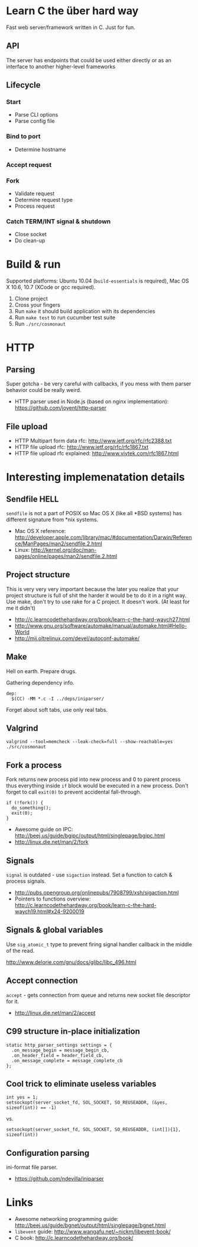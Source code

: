 # Learn C the über hard way

Fast web server/framework written in C. Just for fun.

## API

The server has endpoints that could be used either directly or as an interface to another higher-level frameworks

## Lifecycle

### Start
* Parse CLI options
* Parse config file

### Bind to port
* Determine hostname

### Accept request
### Fork
* Validate request
* Determine request type
* Process request

### Catch TERM/INT signal & shutdown
* Close socket
* Do clean-up

# Build & run

Supported platforms: Ubuntu 10.04 (`build-essentials` is required), Mac OS X 10.6, 10.7 (XCode or gcc required).

1. Clone project
2. Cross your fingers
3. Run `make` it should build application with its dependencies
4. Run `make test` to run cucumber test suite
4. Run `./src/cosmonaut`

# HTTP

## Parsing

Super gotcha - be very careful with callbacks, if you mess with them parser behavior could be really weird.

* HTTP parser used in Node.js (based on nginx implementation): https://github.com/joyent/http-parser

## File upload
* HTTP Multipart form data rfc: http://www.ietf.org/rfc/rfc2388.txt
* HTTP file upload rfc: http://www.ietf.org/rfc/rfc1867.txt
* HTTP file upload rfc explained: http://www.vivtek.com/rfc1867.html

# Interesting implemenatation details

## Sendfile HELL

`sendfile` is not a part of POSIX so Mac OS X (like all *BSD systems) has different signature from *nix systems.

* Mac OS X reference: http://developer.apple.com/library/mac/#documentation/Darwin/Reference/ManPages/man2/sendfile.2.html
* Linux: http://kernel.org/doc/man-pages/online/pages/man2/sendfile.2.html

## Project structure

This is very very very important because the later you realize that your project structure is full of shit the harder it would be to do it in a right way. Use make, don't try to use rake for a C project. It doesn't work. (At least for me it didn't)

* http://c.learncodethehardway.org/book/learn-c-the-hard-waych27.html
* http://www.gnu.org/software/automake/manual/automake.html#Hello-World
* http://mij.oltrelinux.com/devel/autoconf-automake/

## Make

Hell on earth. Prepare drugs.

Gathering dependency info.

    dep:
      $(CC) -MM *.c -I ../deps/iniparser/

Forget about soft tabs, use only real tabs.

## Valgrind

    valgrind --tool=memcheck --leak-check=full --show-reachable=yes ./src/cosmonaut

## Fork a process

Fork returns new process pid into new process and 0 to parent process thus everything inside `if` block would be executed in a new process. Don't forget to call `exit(0)` to prevent accidental fall-through.

    if (!fork()) {
      do_something();
      exit(0);
    }

* Awesome guide on IPC: http://beej.us/guide/bgipc/output/html/singlepage/bgipc.html
* http://linux.die.net/man/2/fork

## Signals

`signal` is outdated - use `sigaction` instead. Set a function to catch & process signals.

* http://pubs.opengroup.org/onlinepubs/7908799/xsh/sigaction.html
* Pointers to functions overview: http://c.learncodethehardway.org/book/learn-c-the-hard-waych19.html#x24-9200019

## Signals & global variables

Use `sig_atomic_t` type to prevent firing signal handler callback in the middle of the read.

http://www.delorie.com/gnu/docs/glibc/libc_496.html

## Accept connection

`accept` - gets connection from queue and returns new socket file descriptor for it.

* http://linux.die.net/man/2/accept

## C99 structure in-place initialization

    static http_parser_settings settings = {
      .on_message_begin = message_begin_cb,
      .on_header_field = header_field_cb,
      .on_message_complete = message_complete_cb
    };

## Cool trick to eliminate useless variables

    int yes = 1;
    setsockopt(server_socket_fd, SOL_SOCKET, SO_REUSEADDR, (&yes, sizeof(int)) == -1)

vs.

    setsockopt(server_socket_fd, SOL_SOCKET, SO_REUSEADDR, (int[]){1}, sizeof(int))

## Configuration parsing

ini-format file parser.

* https://github.com/ndevilla/iniparser

# Links

* Awesome networking programming guide: http://beej.us/guide/bgnet/output/html/singlepage/bgnet.html
* `libevent` guide: http://www.wangafu.net/~nickm/libevent-book/
* C book: http://c.learncodethehardway.org/book/
